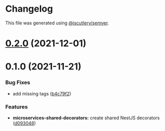 # Changelog

This file was generated using [@jscutlery/semver](https://github.com/jscutlery/semver).

# [0.2.0](https://github.com/getlarge/ticketing/compare/v0.1.0...v0.2.0) (2021-12-01)



# 0.1.0 (2021-11-21)


### Bug Fixes

* add missing tags ([b4c79f2](https://github.com/getlarge/ticketing/commit/b4c79f28480cb089f4979bd4fe50fa421487e216))


### Features

* **microservices-shared-decorators:** create shared NestJS decorators ([d093048](https://github.com/getlarge/ticketing/commit/d093048640409b44bf289e0fe77cee5e6fdc5044))
